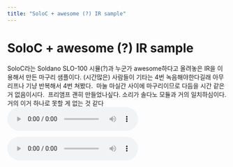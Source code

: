 ```yaml
---
title: "SoloC + awesome (?) IR sample"
---
```

# SoloC + awesome (?) IR sample

SoloC라는 Soldano SLO-100 시뮬(?)과 누군가 awesome하다고 올려놓은 IR을 이용해서 만든 마구리 샘플이다.
(시간많은) 사람들이 기타는 4번 녹음해야한다길래 아무 리프나 기냥 반복해서 4번 쳐봤다. 
마눌 마실간 사이에 마구리이므로 다듬을 시간 같은 거 없음이시다. 
프리앰프 괜히 만들었나싶다. 소리가 솔다노 모듈과 거의 일치하심이다.
거의 이거 하나로 못할 게 없는 것 같다
![audio](ebc6f3891841795aa1baea6535d4f52f.mp3)


![audio](94e7a732470e062232469c6765e64f55.mp3)



